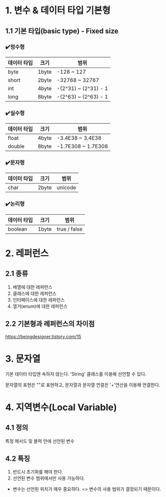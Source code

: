 # 1. 변수 & 데이터 타입 기본형

## 1.1 기본 타입(basic type) - Fixed size
### ✔️정수형 
|데이터 타입|크기|범위|
|------|---|---|
|byte|1byte|-128 ~ 127|
|short|2byte|-32768 ~ 32767|
|int|4byte|-(2^31) ~ (2^31) - 1|
|long|8byte|-(2^63) ~ (2^63) - 1|

### ✔️실수형
|데이터 타입|크기|범위|
|------|---|---|
|float|4byte|-3.4E38 ~ 3.4E38|
|double|8byte|-1.7E308 ~ 1.7E308|

### ✔️문자형
|데이터 타입|크기|범위|
|------|---|---|
|char|2byte|unicode|

### ✔️논리형
|데이터 타입|크기|범위|
|------|---|---|
|boolean|1byte|true / false|

# 2. 레퍼런스

## 2.1 종류
1. 배열에 대한 레퍼런스
2. 클래스에 대한 레퍼런스
3. 인터페이스에 대한 레퍼런스
4. 열거(enum)에 대한 레퍼런스

## 2.2 기본형과 레퍼런스의 차이점
https://beingdesigner.tistory.com/15

# 3. 문자열
기본 데이터 타입엔 속하지 않는다. 'String' 클래스를 이용해 선언할 수 있다.

문자열의 표현은 ""로 표현하고, 문자열과 문자열 연결은 '+'연산을 이용해 연결한다.

# 4. 지역변수(Local Variable)

## 4.1 정의
특정 메서드 및 블럭 안에 선언된 변수

## 4.2 특징
1. 반드시 초기화를 해야 한다.
2. 선언된 변수 범위에서만 사용 가능하다.
* 변수는 선언된 위치가 매우 중요하다. => 변수의 사용 범위가 결정되기 때문이다.
